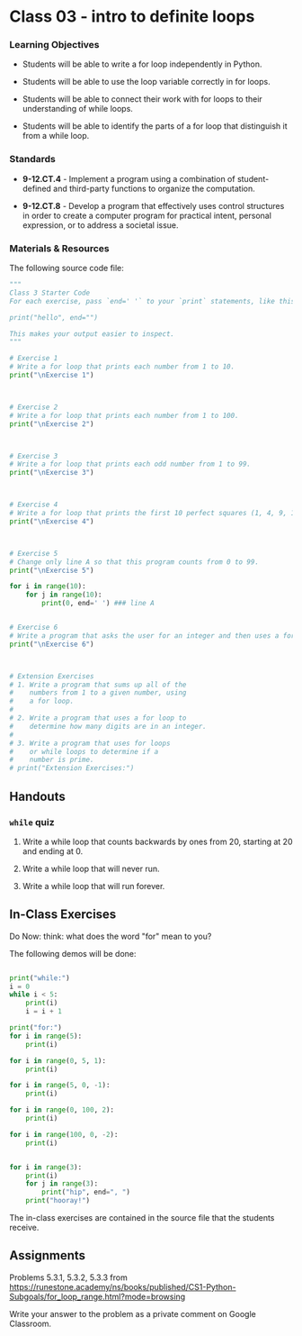 # Class 03 - intro to definite loops

### Learning Objectives

* Students will be able to write a for loop independently in Python.

* Students will be able to use the loop variable correctly in for loops.

* Students will be able to connect their work with for loops to their understanding of while loops. 

* Students will be able to identify the parts of a for loop that distinguish it from a while loop. 

### Standards

* **9-12.CT.4** - Implement a program using a combination of student-defined and third-party functions to organize the computation.

* **9-12.CT.8** - Develop a program that effectively uses control structures in order to create a computer program for practical intent, personal expression, or to address a societal issue.


### Materials & Resources

The following source code file:

```python
"""
Class 3 Starter Code
For each exercise, pass `end=' '` to your `print` statements, like this:

print("hello", end="")

This makes your output easier to inspect.
"""

# Exercise 1
# Write a for loop that prints each number from 1 to 10. 
print("\nExercise 1")



# Exercise 2
# Write a for loop that prints each number from 1 to 100.
print("\nExercise 2")



# Exercise 3
# Write a for loop that prints each odd number from 1 to 99. 
print("\nExercise 3")



# Exercise 4
# Write a for loop that prints the first 10 perfect squares (1, 4, 9, 16, etc. -- perfect squares have square roots that are whole numbers.)
print("\nExercise 4")



# Exercise 5
# Change only line A so that this program counts from 0 to 99. 
print("\nExercise 5")

for i in range(10):
    for j in range(10):
        print(0, end=' ') ### line A


# Exercise 6
# Write a program that asks the user for an integer and then uses a for loop to print the first 5 multiples of that integer.
print("\nExercise 6")



# Extension Exercises
# 1. Write a program that sums up all of the 
#    numbers from 1 to a given number, using
#    a for loop. 
# 
# 2. Write a program that uses a for loop to 
#    determine how many digits are in an integer. 
#
# 3. Write a program that uses for loops 
#    or while loops to determine if a 
#    number is prime. 
# print("Extension Exercises:")

```

## Handouts

### `while` quiz

1. Write a while loop that counts backwards by ones from 20, starting at 20 and ending at 0. 

2. Write a while loop that will never run. 

3. Write a while loop that will run forever. 

## In-Class Exercises

Do Now: think: what does the word "for" mean to you?

The following demos will be done:
```python

print("while:")
i = 0
while i < 5:
    print(i)
    i = i + 1

print("for:")
for i in range(5):
    print(i)

for i in range(0, 5, 1):
    print(i)

for i in range(5, 0, -1):
    print(i)

for i in range(0, 100, 2):
    print(i)

for i in range(100, 0, -2):
    print(i)


for i in range(3):
    print(i)
    for j in range(3):
        print("hip", end=", ")
    print("hooray!")


```

The in-class exercises are contained in the source file that the students receive. 


## Assignments

Problems 5.3.1, 5.3.2, 5.3.3 from 
https://runestone.academy/ns/books/published/CS1-Python-Subgoals/for_loop_range.html?mode=browsing

Write your answer to the problem as a private comment on Google Classroom. 